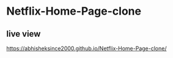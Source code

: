 # Netflix-Home-Page-clone

## live view
 https://abhisheksince2000.github.io/Netflix-Home-Page-clone/
